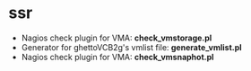 ssr
===

+ Nagios check plugin for VMA: **check_vmstorage.pl**
+ Generator for ghettoVCB2g's vmlist file: **generate_vmlist.pl**
+ Nagios check plugin for VMA: **check_vmsnaphot.pl**
